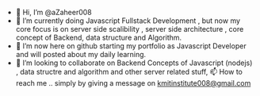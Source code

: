 - 👋 Hi, I’m @aZaheer008
- 👀 I’m currently doing Javascript Fullstack Development  , but now my core focus is on server side scalibility , server side architecture , core concept of Backend, 
        data structure and Algorithm.
- 🌱 I’m now here on github starting my portfolio as Javascript Developer and will posted about my daily learning.
- 💞️ I’m looking to collaborate on Backend Concepts of Javascript (nodejs) , data structre and algorithm and other server related stuff,
  📫 How to reach me .. simply by giving a message on kmitinstitute008@gmail.com

<!---
aZaheer008/aZaheer008 is a ✨ special ✨ repository because its `README.md` (this file) appears on your GitHub profile.
You can click the Preview link to take a look at your changes.
--->
